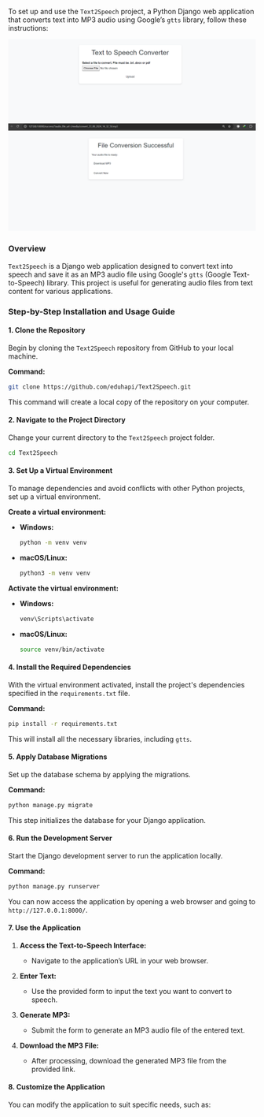 To set up and use the `Text2Speech` project, a Python Django web application that converts text into MP3 audio using Google’s `gtts` library, follow these instructions:

![Screenshot](docs/tts-1.PNG)
![Screenshot](docs/tts-2.PNG)

### Overview

`Text2Speech` is a Django web application designed to convert text into speech and save it as an MP3 audio file using Google's `gtts` (Google Text-to-Speech) library. 
This project is useful for generating audio files from text content for various applications.

### Step-by-Step Installation and Usage Guide

#### 1. Clone the Repository

Begin by cloning the `Text2Speech` repository from GitHub to your local machine.

**Command:**
```bash
git clone https://github.com/eduhapi/Text2Speech.git
```

This command will create a local copy of the repository on your computer.

#### 2. Navigate to the Project Directory

Change your current directory to the `Text2Speech` project folder.

```bash
cd Text2Speech
```

#### 3. Set Up a Virtual Environment

To manage dependencies and avoid conflicts with other Python projects, set up a virtual environment.

**Create a virtual environment:**

- **Windows:**
  ```bash
  python -m venv venv
  ```

- **macOS/Linux:**
  ```bash
  python3 -m venv venv
  ```

**Activate the virtual environment:**

- **Windows:**
  ```bash
  venv\Scripts\activate
  ```

- **macOS/Linux:**
  ```bash
  source venv/bin/activate
  ```

#### 4. Install the Required Dependencies

With the virtual environment activated, install the project's dependencies specified in the `requirements.txt` file.

**Command:**
```bash
pip install -r requirements.txt
```

This will install all the necessary libraries, including `gtts`.

#### 5. Apply Database Migrations

Set up the database schema by applying the migrations.

**Command:**
```bash
python manage.py migrate
```

This step initializes the database for your Django application.

#### 6. Run the Development Server

Start the Django development server to run the application locally.

**Command:**
```bash
python manage.py runserver
```

You can now access the application by opening a web browser and going to `http://127.0.0.1:8000/`.

#### 7. Use the Application

1. **Access the Text-to-Speech Interface:**
   - Navigate to the application’s URL in your web browser.

2. **Enter Text:**
   - Use the provided form to input the text you want to convert to speech.

3. **Generate MP3:**
   - Submit the form to generate an MP3 audio file of the entered text.

4. **Download the MP3 File:**
   - After processing, download the generated MP3 file from the provided link.

#### 8. Customize the Application

You can modify the application to suit specific needs, such as:
